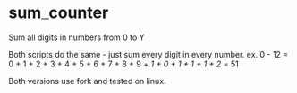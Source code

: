 # sum_counter
Sum all digits in numbers from 0 to Y

Both scripts do the same - just sum every digit in every number. 
ex. 0 - 12 = 0 + 1 + 2 + 3 + 4 + 5 + 6 + 7 + 8 + 9 + *1 + 0 + 1 + 1 + 1 + 2* = 51

Both versions use fork and tested on linux.
